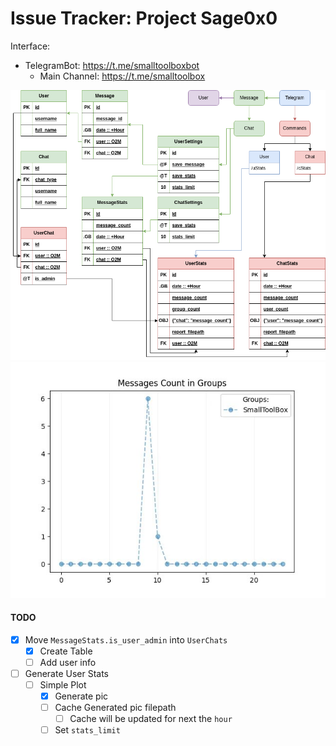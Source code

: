 # Issue Tracker: Project Sage0x0

Interface:
  - TelegramBot: https://t.me/smalltoolboxbot
    - Main Channel: https://t.me/smalltoolbox

<div align="center">
  <img src="./static/readme/TgBot.png" />
  <img src="./static/readme/UserStats.jpg" />
</div>


#### TODO
- [x] Move `MessageStats.is_user_admin` into `UserChats`
  - [x] Create Table
  - [ ] Add user info
- [ ] Generate User Stats
  - [ ] Simple Plot
    - [x] Generate pic
    - [ ] Cache Generated pic filepath
      - [ ] Cache will be updated for next the `hour`
    - [ ] Set `stats_limit`
